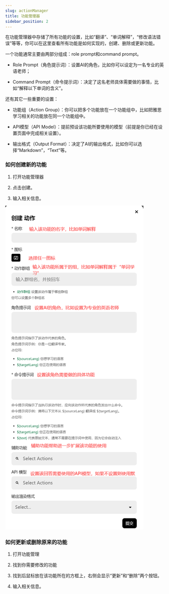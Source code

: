 ```yaml
---
slug: actionManager
title: 功能管理器
sidebar_position: 2
---
```


在功能管理器中存储了所有功能的设置，比如“翻译”、“单词解释”，“修改语法错误”等等，你可以在这里查看所有功能是如何实现的，创建、删除或更新功能。

一个功能通常主要由两部分组成：role prompt和command prompt。

- Role Prompt（角色提示词）：设置AI的角色，比如你可以设定为一名专业的英语老师；

- Command Prompt（命令提示词）：决定了这名老师具体需要做的事情，比如“解释以下单词的含义”。

还有其它一些重要的设置：

- 功能组（Action Group）：你可以把多个功能放在一个功能组中，比如把雅思学习相关的功能放在同一个功能组中。

- API模型（API Model）：提前预设该功能所要使用的模型（前提是你已经在设置页面中完成相关设置）。


- 输出格式（Output Format）：决定了AI的输出格式，比如你可以选择“Markdown”，“Text”等。




### 如何创建新的功能

1. 打开功能管理器

2. 点击创建。

3. 输入相关信息。

![alt text](image-11.png)


### 如何更新或删除原来的功能

1. 打开功能管理

2. 找到你需要修改的功能

3. 找到后鼠标放在该功能所在的方框上，右侧会显示“更新”和“删除”两个按钮。

4. 输入相关信息。




